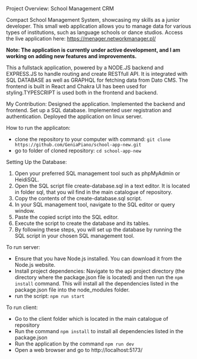 Project Overview: School Management CRM

Compact School Management System, showcasing my skills as a junior developer.
This small web application allows you to manage data for various types of institutions, such as language schools or dance studios.
Access the live application here: 
https://menager.networkmanager.pl/

**Note: The application is currently under active development, and I am working on adding new features and improvements.**

This a fullstack application, powered by a NODE.JS backend and EXPRESS.JS to handle routing and create RESTfull API. It is integrated with SQL DATABASE as well as GRAPHQL for fetching data from Dato CMS. The frontend is built in React and Chakra UI has been used for styling.TYPESCRIPT is used both in the frontend and backend.

My Contribution:
Designed the application.
Implemented the backend and frontend.
Set up a SQL database.
Implemented user registration and authentication.
Deployed the application on linux server.

How to run the applicaton:

- clone the repository to your computer with command:
 `git clone https://github.com/GeniaPiano/school-app-new.git`
 - go to folder of cloned repository:
  `cd school-app-new`

Setting Up the Database:
1. Open your preferred SQL management tool such as phpMyAdmin or HeidiSQL.
2. Open the SQL script file create-database.sql in a text editor. It is located in folder sql, that you wil find in the main catalogue of repository.
3. Copy the contents of the create-database.sql script.
4. In your SQL management tool, navigate to the SQL editor or query window.
5. Paste the copied script into the SQL editor.
6. Execute the script to create the database and its tables.
7. By following these steps, you will set up the database by running the SQL script in your chosen SQL management tool.

To run server: 
- Ensure that you have Node.js installed. You can download it from the Node.js website.
- Install project dependencies: Navigate to the api project directory (the directory where the package.json file is located) and then run the `npm install` command. This will install all the dependencies listed in the package.json file into the node_modules folder.
- run the script: `npm run start`

To run client:
- Go to the client folder which is located in the main catalogue of repository
- Run the command `npm install` to install all dependencies  listed in the package.json
- Run the application by the command `npm run dev`
- Open a web browser and go to http://localhost:5173/











